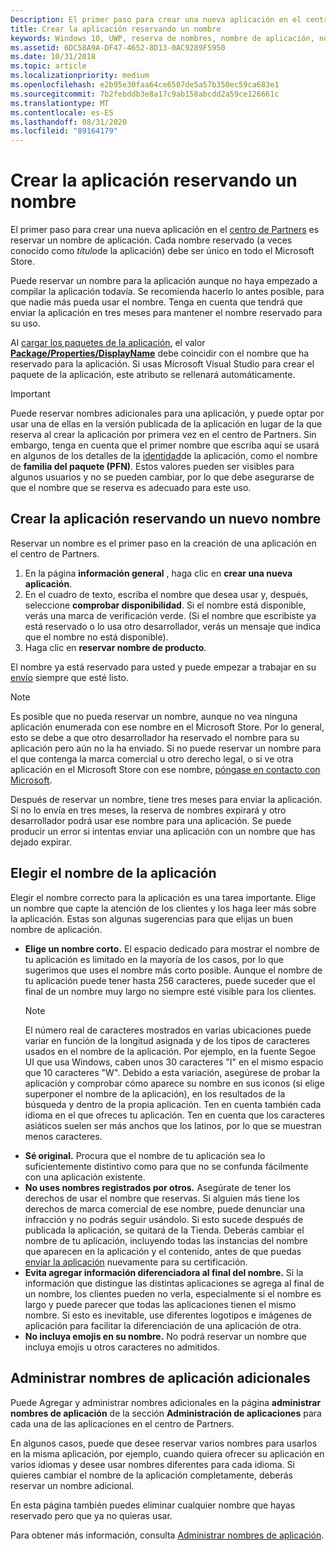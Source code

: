 ```yaml
---
Description: El primer paso para crear una nueva aplicación en el centro de Partners es reservar un nombre de aplicación. Aprende a reservar nombres de aplicación y busca sugerencias para elegir un buen nombre de aplicación.
title: Crear la aplicación reservando un nombre
keywords: Windows 10, UWP, reserva de nombres, nombre de aplicación, nombres de aplicación, nombres, nombre de producto, nomenclatura, nombre reservado, título, nombres, títulos
ms.assetid: 6DC58A9A-DF47-4652-8D13-0AC9289F5950
ms.date: 10/31/2018
ms.topic: article
ms.localizationpriority: medium
ms.openlocfilehash: e2b95e30faa64ce6507de5a57b350ec59ca683e1
ms.sourcegitcommit: 7b2febddb3e8a17c9ab158abcdd2a59ce126661c
ms.translationtype: MT
ms.contentlocale: es-ES
ms.lasthandoff: 08/31/2020
ms.locfileid: "89164179"
---
```

# <a name="create-your-app-by-reserving-a-name"></a>Crear la aplicación reservando un nombre

El primer paso para crear una nueva aplicación en el [centro de Partners](https://partner.microsoft.com/dashboard) es reservar un nombre de aplicación. Cada nombre reservado (a veces conocido como *título*de la aplicación) debe ser único en todo el Microsoft Store.

Puede reservar un nombre para la aplicación aunque no haya empezado a compilar la aplicación todavía. Se recomienda hacerlo lo antes posible, para que nadie más pueda usar el nombre. Tenga en cuenta que tendrá que enviar la aplicación en tres meses para mantener el nombre reservado para su uso.

Al [cargar los paquetes de la aplicación](upload-app-packages.md), el valor [**Package/Properties/DisplayName**](/uwp/schemas/appxpackage/uapmanifestschema/element-displayname) debe coincidir con el nombre que ha reservado para la aplicación. Si usas Microsoft Visual Studio para crear el paquete de la aplicación, este atributo se rellenará automáticamente.

> [!IMPORTANT]
> Puede reservar nombres adicionales para una aplicación, y puede optar por usar una de ellas en la versión publicada de la aplicación en lugar de la que reserva al crear la aplicación por primera vez en el centro de Partners. Sin embargo, tenga en cuenta que el primer nombre que escriba aquí se usará en algunos de los detalles de la [identidad](view-app-identity-details.md)de la aplicación, como el nombre de **familia del paquete (PFN)**. Estos valores pueden ser visibles para algunos usuarios y no se pueden cambiar, por lo que debe asegurarse de que el nombre que se reserva es adecuado para este uso.


## <a name="create-your-app-by-reserving-a-new-name"></a>Crear la aplicación reservando un nuevo nombre

Reservar un nombre es el primer paso en la creación de una aplicación en el centro de Partners. 

1.  En la página **información general** , haga clic en **crear una nueva aplicación**.
2.  En el cuadro de texto, escriba el nombre que desea usar y, después, seleccione **comprobar disponibilidad**. Si el nombre está disponible, verás una marca de verificación verde. (Si el nombre que escribiste ya está reservado o lo usa otro desarrollador, verás un mensaje que indica que el nombre no está disponible).
3.  Haga clic en **reservar nombre de producto**.

El nombre ya está reservado para usted y puede empezar a trabajar en su [envío](app-submissions.md) siempre que esté listo. 

> [!NOTE]
> Es posible que no pueda reservar un nombre, aunque no vea ninguna aplicación enumerada con ese nombre en el Microsoft Store. Por lo general, esto se debe a que otro desarrollador ha reservado el nombre para su aplicación pero aún no la ha enviado. Si no puede reservar un nombre para el que contenga la marca comercial u otro derecho legal, o si ve otra aplicación en el Microsoft Store con ese nombre, [póngase en contacto con Microsoft](https://www.microsoft.com/info/cpyrtInfrg.html).

Después de reservar un nombre, tiene tres meses para enviar la aplicación. Si no lo envía en tres meses, la reserva de nombres expirará y otro desarrollador podrá usar ese nombre para una aplicación. Se puede producir un error si intentas enviar una aplicación con un nombre que has dejado expirar.


## <a name="choosing-your-apps-name"></a>Elegir el nombre de la aplicación

Elegir el nombre correcto para la aplicación es una tarea importante. Elige un nombre que capte la atención de los clientes y los haga leer más sobre la aplicación. Estas son algunas sugerencias para que elijas un buen nombre de aplicación.

-   **Elige un nombre corto.** El espacio dedicado para mostrar el nombre de tu aplicación es limitado en la mayoría de los casos, por lo que sugerimos que uses el nombre más corto posible. Aunque el nombre de tu aplicación puede tener hasta 256 caracteres, puede suceder que el final de un nombre muy largo no siempre esté visible para los clientes.
    > [!NOTE]
    > El número real de caracteres mostrados en varias ubicaciones puede variar en función de la longitud asignada y de los tipos de caracteres usados en el nombre de la aplicación. Por ejemplo, en la fuente Segoe UI que usa Windows, caben unos 30 caracteres "I" en el mismo espacio que 10 caracteres "W". Debido a esta variación, asegúrese de probar la aplicación y comprobar cómo aparece su nombre en sus iconos (si elige superponer el nombre de la aplicación), en los resultados de la búsqueda y dentro de la propia aplicación. Ten en cuenta también cada idioma en el que ofreces tu aplicación. Ten en cuenta que los caracteres asiáticos suelen ser más anchos que los latinos, por lo que se muestran menos caracteres.
-   **Sé original.** Procura que el nombre de tu aplicación sea lo suficientemente distintivo como para que no se confunda fácilmente con una aplicación existente.
-   **No uses nombres registrados por otros.** Asegúrate de tener los derechos de usar el nombre que reservas. Si alguien más tiene los derechos de marca comercial de ese nombre, puede denunciar una infracción y no podrás seguir usándolo. Si esto sucede después de publicada la aplicación, se quitará de la Tienda. Deberás cambiar el nombre de tu aplicación, incluyendo todas las instancias del nombre que aparecen en la aplicación y el contenido, antes de que puedas [enviar la aplicación](app-submissions.md) nuevamente para su certificación.
-   **Evita agregar información diferenciadora al final del nombre.** Si la información que distingue las distintas aplicaciones se agrega al final de un nombre, los clientes pueden no verla, especialmente si el nombre es largo y puede parecer que todas las aplicaciones tienen el mismo nombre. Si esto es inevitable, use diferentes logotipos e imágenes de aplicación para facilitar la diferenciación de una aplicación de otra.
-   **No incluya emojis en su nombre.** No podrá reservar un nombre que incluya emojis u otros caracteres no admitidos.


## <a name="manage-additional-app-names"></a>Administrar nombres de aplicación adicionales

Puede Agregar y administrar nombres adicionales en la página **administrar nombres de aplicación** de la sección **Administración de aplicaciones** para cada una de las aplicaciones en el centro de Partners.

En algunos casos, puede que desee reservar varios nombres para usarlos en la misma aplicación, por ejemplo, cuando quiera ofrecer su aplicación en varios idiomas y desee usar nombres diferentes para cada idioma. Si quieres cambiar el nombre de la aplicación completamente, deberás reservar un nombre adicional.

En esta página también puedes eliminar cualquier nombre que hayas reservado pero que ya no quieras usar.

Para obtener más información, consulta [Administrar nombres de aplicación](manage-app-names.md).

 

 